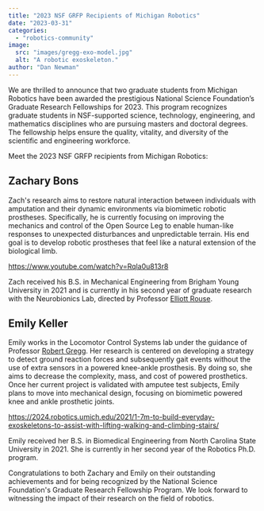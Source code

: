 ```yaml
---
title: "2023 NSF GRFP Recipients of Michigan Robotics"
date: "2023-03-31"
categories: 
  - "robotics-community"
image: 
  src: "images/gregg-exo-model.jpg"
  alt: "A robotic exoskeleton."
author: "Dan Newman"
---
```


We are thrilled to announce that two graduate students from Michigan Robotics have been awarded the prestigious National Science Foundation’s Graduate Research Fellowships for 2023. This program recognizes graduate students in NSF-supported science, technology, engineering, and mathematics disciplines who are pursuing masters and doctoral degrees. The fellowship helps ensure the quality, vitality, and diversity of the scientific and engineering workforce.

<!--more-->

Meet the 2023 NSF GRFP recipients from Michigan Robotics:

## **Zachary Bons**

Zach's research aims to restore natural interaction between individuals with amputation and their dynamic environments via biomimetic robotic prostheses. Specifically, he is currently focusing on improving the mechanics and control of the Open Source Leg to enable human-like responses to unexpected disturbances and unpredictable terrain. His end goal is to develop robotic prostheses that feel like a natural extension of the biological limb.

https://www.youtube.com/watch?v=Rqla0u813r8

Zach received his B.S. in Mechanical Engineering from Brigham Young University in 2021 and is currently in his second year of graduate research with the Neurobionics Lab, directed by Professor [Elliott Rouse](https://2024.robotics.umich.edu/profile/elliott-rouse/ "Elliott Rouse").

## **Emily Keller**

Emily works in the Locomotor Control Systems lab under the guidance of Professor [Robert Gregg](https://2024.robotics.umich.edu/profile/robert-gregg/ "Robert Gregg"). Her research is centered on developing a strategy to detect ground reaction forces and subsequently gait events without the use of extra sensors in a powered knee-ankle prosthesis. By doing so, she aims to decrease the complexity, mass, and cost of powered prosthetics. Once her current project is validated with amputee test subjects, Emily plans to move into mechanical design, focusing on biomimetic powered knee and ankle prosthetic joints.

https://2024.robotics.umich.edu/2021/1-7m-to-build-everyday-exoskeletons-to-assist-with-lifting-walking-and-climbing-stairs/

Emily received her B.S. in Biomedical Engineering from North Carolina State University in 2021. She is currently in her second year of the Robotics Ph.D. program.

Congratulations to both Zachary and Emily on their outstanding achievements and for being recognized by the National Science Foundation's Graduate Research Fellowship Program. We look forward to witnessing the impact of their research on the field of robotics.
